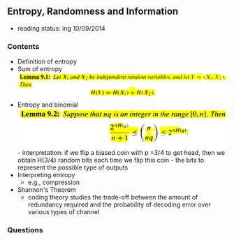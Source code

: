 ## Entropy, Randomness and Information

- reading status: ing 10/09/2014


### Contents
- Definition of entropy
- Sum of entropy
    <div style="text-align:center" markdown="1">
        <img src="./figs/chap9_entropySum.PNG" width="700px" />
    </div>
- Entropy and binomial
    <div style="text-align:center" markdown="1">
        <img src="./figs/chap9_entropyAndBino.PNG" width="550px" />
    </div>
    - interpretation: if we flip a biased coin with p =3/4 to get head, then we obtain H(3/4) random bits each time we flip this coin 
    - the bits to represent the possible type of outputs
- Interpreting entropy
    - e.g., compression
- Shannon's Theorem
    - coding theory studies the trade-off between the amount of redundancy required and the probability of decoding error over various types of channel

### Questions
